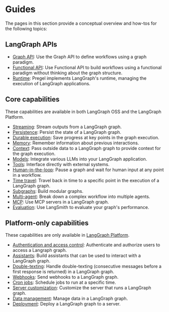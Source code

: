 # Guides

The pages in this section provide a conceptual overview and how-tos for the following topics:

## LangGraph APIs

- [Graph API](../concepts/low_level.md): Use the Graph API to define workflows using a graph paradigm.
- [Functional API](../concepts/functional_api.md): Use Functional API to build workflows using a functional paradigm without thinking about the graph structure.
- [Runtime](../concepts/pregel.md): Pregel implements LangGraph's runtime, managing the execution of LangGraph applications.

## Core capabilities

These capabilities are available in both LangGraph OSS and the LangGraph Platform.

- [Streaming](../concepts/streaming.md): Stream outputs from a LangGraph graph.
- [Persistence](../concepts/persistence.md): Persist the state of a LangGraph graph.
- [Durable execution](../concepts/durable_execution.md): Save progress at key points in the graph execution.
- [Memory](../concepts/memory.md): Remember information about previous interactions.
- [Context](../agents/context.md): Pass outside data to a LangGraph graph to provide context for the graph execution.
- [Models](../agents/models.md): Integrate various LLMs into your LangGraph application.
- [Tools](../concepts/tools.md): Interface directly with external systems.
- [Human-in-the-loop](../concepts/human_in_the_loop.md): Pause a graph and wait for human input at any point in a workflow.
- [Time travel](../concepts/time-travel.md): Travel back in time to a specific point in the execution of a LangGraph graph.
- [Subgraphs](../concepts/subgraphs.md): Build modular graphs.
- [Multi-agent](../concepts/multi_agent.md): Break down a complex workflow into multiple agents.
- [MCP](../concepts/mcp.md): Use MCP servers in a LangGraph graph.
- [Evaluation](../agents/evals.md): Use LangSmith to evaluate your graph's performance.

## Platform-only capabilities

These capabilities are only available in [LangGraph Platform](../concepts/langgraph_platform.md).

- [Authentication and access control](../concepts/auth.md): Authenticate and authorize users to access a Langraph graph.
- [Assistants](../concepts/assistants.md): Build assistants that can be used to interact with a LangGraph graph.
- [Double-texting](../concepts/double_texting.md): Handle double-texting (consecutive messages before a first response is returned) in a LangGraph graph.
- [Webhooks](../cloud/concepts/webhooks.md): Send webhooks to a LangGraph graph.
- [Cron jobs](../cloud/concepts/cron_jobs.md): Schedule jobs to run at a specific time.
- [Server customization](../how-tos/http/custom_lifespan.md): Customize the server that runs a LangGraph graph.
- [Data management](../cloud/concepts/data_storage_and_privacy.md): Manage data in a LangGraph graph.
- [Deployment](../concepts/deployment_options.md): Deploy a LangGraph graph to a server.